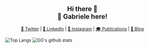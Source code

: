 <h2 align="center">
  Hi there 👋<br />
  🙋 Gabriele here!
</h2>
<p align="center">
  <!-- replace emojis+text with svgs --> 
  <a style="border-radius: 50%;" href="https://twitter.com/GirelliGabriele" target="_blank" title="GirelliGabriele">🐥 Twitter</a> |
  <a style="border-radius: 50%;" href="https://www.linkedin.com/in/ggirelli" target="_blank" title="ggirelli">👔 LinkedIn</a> |
  <a style="border-radius: 50%;" href="https://www.instagram.com/ggirelli" target="_blank" title="ggirelli">🎨 Instagram</a> |
  <a style="border-radius: 50%;" href="https://scholar.google.se/citations?user=doYZ7JgAAAAJ" target="_blank" title="Google Scholar">🎓 Publications</a> |
  <a style="border-radius: 50%;" href="https://ggirelli.info/blog/" target="_blank" title="Filopoe">🚀 Blog</a>
</p>

![Top Langs](https://github-readme-stats.vercel.app/api/top-langs/?username=ggirelli&hide=Smarty,HTML,JavaScript&theme=radical) ![GG's github stats](https://github-readme-stats.vercel.app/api?username=ggirelli&count_private=true&show_icons=true&line_height=31&theme=radical)

